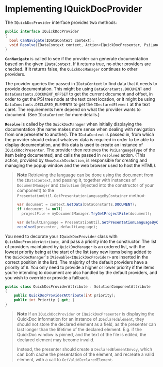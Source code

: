 # Implementing IQuickDocProvider

The `IQuickDocProvider` interface provides two methods:

```cs
public interface IQuickDocProvider
{
  bool CanNavigate(IDataContext context);
  void Resolve(IDataContext context, Action<IQuickDocPresenter, PsiLanguageType> resolved);
}
```

**`CanNavigate`** is called to see if the provider can generate documentation based on the given `IDataContext`. If it returns true, no other providers are checked. If it returns false, the `QuickDocManager` continues to other providers. 
    
The provider queries the passed in `IDataContext` to find data that it needs to provide documentation. This might be using `DataConstants.DOCUMENT` and `DataConstants.DOCUMENT_OFFSET` to get the current document and offset, in order to get the PSI tree node at the text caret location, or it might be using `DataConstants.DECLARED_ELEMENTS` to get the `IDeclaredElement` at the text caret. The requirements here depend on what the provider wants to document. (See `IDataContext` for more details.)

**`Resolve`** is called by the `QuickDocManager` when initially displaying the documentation (the name makes more sense when dealing with navigation from one presenter to another). The `IDataContext` is passed in, from which the provider should extract whatever data is required in order to be able to display documentation, and this data is used to create an instance of `IQuickDocPresenter`. The provider then retrieves the `PsiLanguageType` of the item being documented, and calls the passed in `resolved` action. (This action, provided by `ShowQuickDocAction`, is responsible for creating and managing the popup window and the web browser used to host the HTML).

>**Note** Retrieving the language can be done using the document from the `IDataContext`, and passing it, together with instances of `DocumentManager` and `ISolution` (injected into the constructor of your component) to the `PresentationUtil.GetPresentationLanguageByContainer` method:
>
> ```cs  
> var document = context.GetData(DataConstants.DOCUMENT);
> if (document != null)
>   projectFile = myDocumentManager.TryGetProjectFile(document);
>
> var defaultLanguage = PresentationUtil.GetPresentationLanguageByContainer(projectFile, mySolution);
> resolved(presenter, defaultLanguage);
> ```
  
You need to decorate your `IQuickDocProvider` class with `QuickDocProviderAttribute`, and pass a priority into the constructor. The list of providers maintained by `QuickDocManager` is an ordered list, with the lowest priority being at the start of the list (any new items being added to the `QuickDocManager`'s `IViewable<IQuickDocProvider>` are inserted in the correct position in the list). The majority of the default providers have a priority of `0`. You only need to provide a higher or lower priority if the items you're intending to document are also handled by the default providers, and you wish to override or provide a fallback.

```cs
public class QuickDocProviderAttribute : SolutionComponentAttribute
{
	public QuickDocProviderAttribute(int priority);
	public int Priority { get; }
}
```

>**Note** If an `IQuickDocProvider` or `IQuickDocPresenter` is displaying the QuickDoc information for an instance of `IDeclaredElement`, they should not store the declared element as a field, as the presenter can last longer than the lifetime of the declared element. E.g. if the QuickDoc window is pinned, and the text of the file is edited, the declared element may become invalid.
>
> Instead, the presenter should create a `DeclaredElementEnvoy`, which can both cache the presentation of the element, and recreate a valid element, with a call to `GetValidDeclaredElement`.
